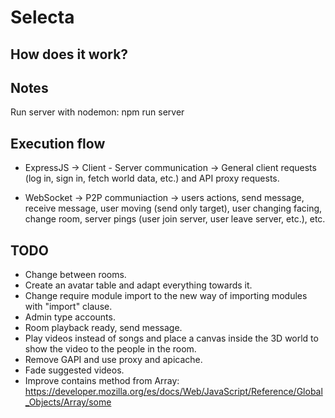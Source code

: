 # Selecta

## How does it work?


 
## Notes

Run server with nodemon: npm run server

## Execution flow

- ExpressJS -> Client - Server communication -> General client requests (log in, sign in, fetch world data, etc.) and API proxy requests.

- WebSocket -> P2P communiaction -> users actions, send message, receive message, user moving (send only target), user changing facing, change room, server pings (user join server, user leave server, etc.), etc.

## TODO

- Change between rooms.
- Create an avatar table and adapt everything towards it.
- Change require module import to the new way of importing modules with "import" clause.
- Admin type accounts.
- Room playback ready, send message.
- Play videos instead of songs and place a canvas inside the 3D world to show the video to the people in the room.
- Remove GAPI and use proxy and apicache.
- Fade suggested videos.
- Improve contains method from Array: https://developer.mozilla.org/es/docs/Web/JavaScript/Reference/Global_Objects/Array/some



